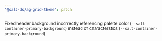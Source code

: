 ```yaml
---
"@salt-ds/ag-grid-theme": patch
---
```


Fixed header background incorrectly referencing palette color (`--salt-container-primary-background`) instead of characterstics (`--salt-container-primary-background`)
